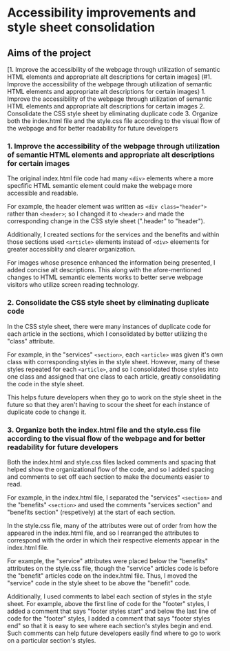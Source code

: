 # Accessibility improvements and style sheet consolidation


## Aims of the project
[1. Improve the accessibility of the webpage through utilization of semantic HTML elements and appropriate alt descriptions for certain images] (#1. Improve the accessibility of the webpage through utilization of semantic HTML elements and appropriate alt descriptions for certain images) 1. Improve the accessibility of the webpage through utilization of semantic HTML elements and appropriate alt descriptions for certain images<a name=1. Improve the accessibility of the webpage through utilization of semantic HTML elements and appropriate alt descriptions for certain images></a>
2. Consolidate the CSS style sheet by eliminating duplicate code
3. Organize both the index.html file and the style.css file according to the visual flow of the webpage and for better readability for future developers


### 1. Improve the accessibility of the webpage through utilization of semantic HTML elements and appropriate alt descriptions for certain images
The original index.html file code had many `<div>` elements where a more specfific HTML semantic element could make the webpage more accessible and readable. 

For example, the header element was written as `<div class="header">` rather than `<header>`; so I changed it to `<header>` and made the corresponding change in the CSS style sheet (".header" to "header"). 

Additionally, I created sections for the services and the benefits and within those sections used `<article>` elements instead of `<div>` eleements for greater accessiblity and clearer organization.

For images whose presence enhanced the information being presented, I added concise alt descriptions. This along with the afore-mentioned changes to HTML semantic elements works to better serve webpage visitors who utilize screen reading technology.


### 2. Consolidate the CSS style sheet by eliminating duplicate code
In the CSS style sheet, there were many instances of duplicate code for each article in the sections, which I consolidated by better utilizing the "class" attribute. 

For example, in the "services" `<section>`, each `<article>` was given it's own class with corresponding styles in the style sheet. However, many of these styles repeated for each `<article>`, and so I consolidated those styles into one class and assigned that one class to each article, greatly consolidating the code in the style sheet.

This helps future developers when they go to work on the style sheet in the future so that they aren't having to scour the sheet for each instance of duplicate code to change it.


### 3. Organize both the index.html file and the style.css file according to the visual flow of the webpage and for better readability for future developers
Both the index.html and style.css files lacked comments and spacing that helped show the organizational flow of the code, and so I added spacing and comments to set off each section to make the documents easier to read.

For example, in the index.html file, I separated the "services" `<section>` and the "benefits" `<section>` and used the comments "services section" and "benefits section" (respetively) at the start of each section.

In the style.css file, many of the attributes were out of order from how the appeared in the index.html file, and so I rearranged the attributes to correspond with the order in which their respective elements appear in the index.html file. 

For example, the "service" attributes were placed below the "benefits" attributes on the style.css file, though the "service" articles code is before the "benefit" articles code on the index.html file. Thus, I moved the "service" code in the style sheet to be above the "benefit" code.

Additionally, I used comments to label each section of styles in the style sheet. For example, above the first line of code for the "footer" styles, I added a comment that says "footer styles start" and below the last line of code for the "footer" styles, I added a comment that says "footer styles end" so that it is easy to see where each section's styles begin and end. Such comments can help future developers easily find where to go to work on a particular section's styles.
